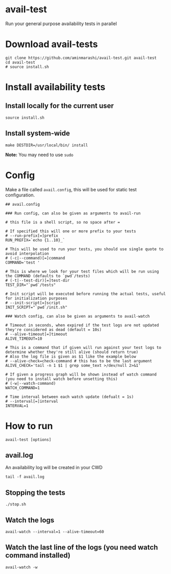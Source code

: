 # avail-test
Run your general purpose availability tests in parallel

# Download avail-tests

```
git clone https://github.com/aminmarashi/avail-test.git avail-test
cd avail-test
# source install.sh
```

# Install availability tests

## Install locally for the current user

```
source install.sh
```

## Install system-wide

```
make DESTDIR=/usr/local/bin/ install
```

**Note:** You may need to use `sudo`

# Config

Make a file called `avail.config`, this will be used for static test configuration.

```
## avail.config

### Run config, can also be given as arguments to avail-run

# this file is a shell script, so no space after =

# If specified this will one or more prefix to your tests
# --run-prefix[=]prefix
RUN_PREFIX=`echo {1..10}_`

# This will be used to run your tests, you should use single quote to avoid interpolation
# (-c|--command)[=]command
COMMAND='test '

# This is where we look for your test files which will be run using the COMMAND (defaults to `pwd`/tests)
# (-t|--test-dir)[=]test-dir
TEST_DIR="`pwd`/tests"

# Init script will be executed before running the actual tests, useful for initialization purposes
# --init-script[=]script
INIT_SCRIPT="`pwd`/init.sh"

### Watch config, can also be given as arguments to avail-watch

# Timeout in seconds, when expired if the test logs are not updated they're considered as dead (default = 10s)
# --alive-timeout[=]timeout
ALIVE_TIMEOUT=10

# This is a command that if given will run against your test logs to determine whether they're still alive (should return true)
# Also the log file is given as $1 like the example below
# --alive-check=check-command # this has to be the last argument 
ALIVE_CHECK='tail -n 1 $1 | grep some_text >/dev/null 2>&1'

# If given a progress graph will be shown instead of watch command (you need to install watch before unsetting this)
# (-w|--watch-command)
WATCH_COMMAND=1

# Time interval between each watch update (defualt = 1s)
# --interval[=]interval
INTERVAL=1
```

# How to run

```
avail-test [options]
```

## avail.log

An availability log will be created in your CWD

```
tail -f avail.log
```

## Stopping the tests

```
./stop.sh
```

## Watch the logs

```
avail-watch --interval=1 --alive-timeout=60
```

## Watch the last line of the logs (you need watch command installed)

```
avail-watch -w
```
